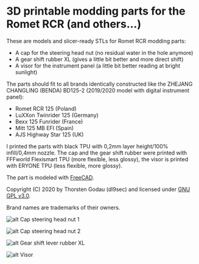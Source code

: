 # 3D printable modding parts for the Romet RCR (and others...)
These are models and slicer-ready STLs for Romet RCR modding parts:

* A cap for the steering head nut (no residual water in the hole anymore)
* A gear shift rubber XL (gives a little bit better and more direct shift)
* A visor for the instrument panel (a little bit better reading at bright sunlight)

The parts should fit to all brands identically constructed like the ZHEJANG CHANGLING (BENDA) BD125-2 (2019/2020 model with digital instrument panel):

* Romet RCR 125 (Poland)
* LuXXon Twinrider 125 (Germany)
* Bexx 125 Funrider (France)
* Mitt 125 MB EFI (Spain)
* AJS Highway Star 125 (UK)

I printed the parts with black TPU with 0,2mm layer height/100% infill/0,4mm nozzle.
The cap and the gear shift rubber were printed with FFFworld Flexismart TPU (more flexible, less glossy), the visor is printed with ERYONE TPU (less flexible, more glossy).

The part is modeled with [FreeCAD](https://www.freecadweb.org/).

Copyright (C) 2020 by Thorsten Godau (dl9sec) and licensed under [GNU GPL v3.0](https://www.gnu.org/licenses/gpl.html).

Brand names are trademarks of their owners.

![alt Cap steering head nut 1](https://github.com/dl9sec/Romet_RCR_Parts/raw/master/images/Cap_Steering_Head_Nut_1.png)

![alt Cap steering head nut 2](https://github.com/dl9sec/Romet_RCR_Parts/raw/master/images/Cap_Steering_Head_Nut_2.png)

![alt Gear shift lever rubber XL](https://github.com/dl9sec/Romet_RCR_Parts/raw/master/images/Gear_Shift_Lever_Rubber_XL.png)

![alt Visor](https://github.com/dl9sec/Romet_RCR_Parts/raw/master/images/Visor.png)
